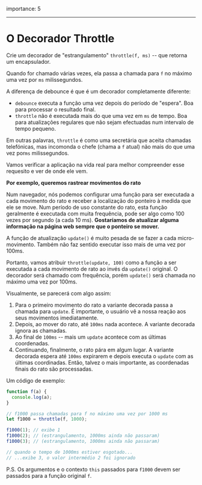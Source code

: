 importance: 5

---

# O Decorador Throttle

Crie um decorador de "estrangulamento" `throttle(f, ms)` -- que retorna um encapsulador.

Quando for chamado várias vezes, ela passa a chamada para `f` no máximo uma vez por `ms` milissegundos.

A diferença de debounce é que é um decorador completamente diferente:
- `debounce` executa a função uma vez depois do período de "espera". Boa para processar o resultado final.
- `throttle` não é executada mais do que uma vez em `ms` de tempo. Boa para atualizações regulares que não sejam efectuadas num intervalo de tempo pequeno.

Em outras palavras, `throttle` é como uma secretária que aceita chamadas telefónicas, mas incomonda o chefe (chama a `f` atual) não mais do que uma vez por`ms` milissegundos.

Vamos verificar a aplicação na vida real para melhor compreender esse requesito e ver de onde ele vem.

**Por exemplo, queremos rastrear movimentos do rato**

Num navegador, nós podemos configurar uma função para ser executada a cada movimento do rato e receber a localização do ponteiro à medida que ele se move. Num período de uso constante do rato, esta função geralmente é executada com muita frequência, pode ser algo como 100 vezes por segundo (a cada 10 ms).
**Gostaríamos de atualizar alguma informação na página web sempre que o ponteiro se mover.**

A função de atualização `update()` é muito pesada de se fazer a cada micro-movimento. Também não faz sentido executar isso mais de uma vez por 100ms.

Portanto, vamos atribuir `throttle(update, 100)` como a função a ser executada a cada movimento de rato ao invés da `update()` original. O decorador será chamado com frequência, porém `update()` será chamada no máximo uma vez por 100ms.

Visualmente, se parecerá com algo assim:

1. Para o primeiro movimento do rato a variante decorada passa a chamada para `update`. É importante, o usuário vê a nossa reação aos seus movimentos imediatamente.
2. Depois, ao mover do rato, até `100ms` nada acontece. A variante decorada ignora as chamadas.
3. Ao final de `100ms` -- mais um `update` acontece com as últimas coordenadas.
4. Continuando, finalmente, o rato pára em algum lugar. A variante decorada espera até `100ms` expirarem e depois executa o `update` com as últimas coordinadas. Então, talvez o mais importante, as coordenadas finais do rato são processadas.

Um código de exemplo:

```js
function f(a) {
  console.log(a);
}

// f1000 passa chamadas para f no máximo uma vez por 1000 ms
let f1000 = throttle(f, 1000);

f1000(1); // exibe 1
f1000(2); // (estrangulamento, 1000ms ainda não passaram)
f1000(3); // (estrangulamento, 1000ms ainda não passaram)

// quando o tempo de 1000ms estiver esgotado...
// ...exibe 3, o valor intermédio 2 foi ignorado
```

P.S. Os argumentos e o contexto `this` passados para `f1000` devem ser passados para a função original `f`.
